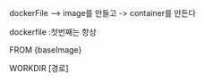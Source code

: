 dockerFile --> image를 만들고 -> container를 만든다




dockerfile :첫번째는 항상 

FROM {baseImage} 

WORKDIR [경로]


